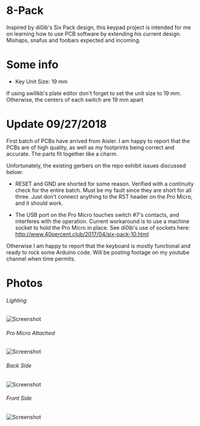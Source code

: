 # 8-Pack
Inspired by di0ib's Six Pack design, this keypad project is intended for me on learning how to use PCB software by extending his current design. Mishaps, snafus and foobars expected and incoming.

# Some info
- Key Unit Size: 19 mm 

If using swillkb's plate editor don't forget to set the unit size to 19 mm. Otherwise, the centers of each switch are 19 mm apart

# Update 09/27/2018
First batch of PCBs have arrived from Aisler. I am happy to report that the PCBs are of high quality, as well as my footprints being correct and accurate. The parts fit together like a charm. 

Unfortunately, the existing gerbers on the repo exhibit issues discussed below:

- RESET and GND are shorted for some reason. Verified with a continuity check for the entire batch. Must be my fault since they are short for all three. Just don't connect anything to the RST header on the Pro Micro, and it should work.

- The USB port on the Pro Micro touches switch #7's contacts, and interferes with the operation. Current workaround is to use a machine socket to hold the Pro Micro in place. See di0ib's use of sockets here: http://www.40percent.club/2017/04/six-pack-10.html

Otherwise I am happy to report that the keyboard is mostly functional and ready to rock some Arduino code. Will be posting footage on my youtube channel when time permits.

# Photos
###### Lighting
![Screenshot](https://github.com/cgarcia2097/8-Key-Pro-Micro-Keypad/blob/master/images/IMG_0247.JPG)

###### Pro Micro Attached
![Screenshot](https://github.com/cgarcia2097/8-Key-Pro-Micro-Keypad/blob/master/images/IMG_0248.JPG)

###### Back Side
![Screenshot](https://github.com/cgarcia2097/8-Key-Pro-Micro-Keypad/blob/master/images/IMG_0249.JPG)

###### Front Side
![Screenshot](https://github.com/cgarcia2097/8-Key-Pro-Micro-Keypad/blob/master/images/IMG_0250.JPG)



